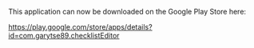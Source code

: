 This application can now be downloaded on the Google Play Store here:

https://play.google.com/store/apps/details?id=com.garytse89.checklistEditor